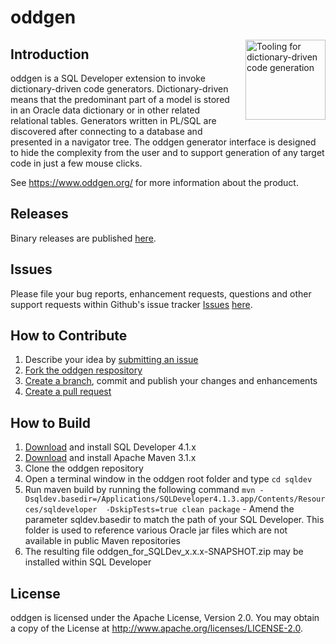 # oddgen

<img src="https://github.com/oddgen/oddgen/blob/master/sqldev/src/main/resources/org/oddgen/sqldev/resources/images/oddgen_512x512_text.png?raw=true" style="padding-left:15px; padding-bottom:20px" title="Tooling for dictionary-driven code generation" align="right" width="128px" />

## Introduction

oddgen is a SQL Developer extension to invoke dictionary-driven code generators. Dictionary-driven means that the predominant part of a model is stored in an Oracle data dictionary or in other related relational tables. Generators written in PL/SQL are discovered after connecting to a database and presented in a navigator tree. The oddgen generator interface is designed to hide the complexity from the user and to support generation of any target code in just a few mouse clicks.

See <https://www.oddgen.org/> for more information about the product.     

## Releases

Binary releases are published [here](https://github.com/oddgen/oddgen/releases).

## Issues
Please file your bug reports, enhancement requests, questions and other support requests within Github's issue tracker [Issues](https://help.github.com/articles/about-issues/) [here](https://github.com/oddgen/oddgen/issues/new).


## How to Contribute

1. Describe your idea by [submitting an issue](https://github.com/oddgen/oddgen/issues/new)
2. [Fork the oddgen respository](https://github.com/oddgen/oddgen/fork)
3. [Create a branch](), commit and publish your changes and enhancements
4. [Create a pull request](https://help.github.com/articles/creating-a-pull-request/)

## How to Build

1. [Download](http://www.oracle.com/technetwork/developer-tools/sql-developer/downloads/index.html) and install SQL Developer 4.1.x
2. [Download](https://maven.apache.org/download.cgi) and install Apache Maven 3.1.x
3. Clone the oddgen repository
4. Open a terminal window in the oddgen root folder and type ```cd sqldev```
5. Run maven build by running the following command ```mvn -Dsqldev.basedir=/Applications/SQLDeveloper4.1.3.app/Contents/Resources/sqldeveloper  -DskipTests=true clean package``` - Amend the parameter sqldev.basedir to match the path of your SQL Developer. This folder is used to reference various Oracle jar files which are not available in public Maven repositories
6. The resulting file oddgen_for_SQLDev_x.x.x-SNAPSHOT.zip may be installed within SQL Developer

## License

oddgen is licensed under the Apache License, Version 2.0. You may obtain a copy of the License at <http://www.apache.org/licenses/LICENSE-2.0>. 
